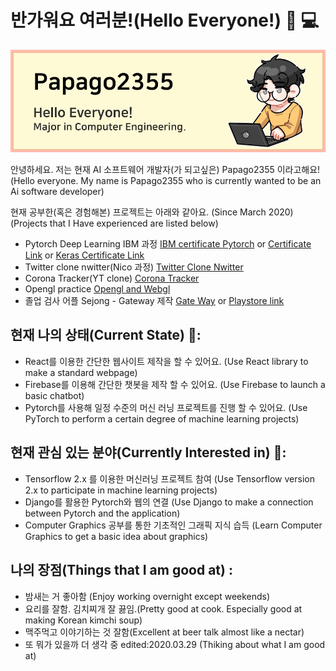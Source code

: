 # 반가워요 여러분!(Hello Everyone!) 👏 💻

<img src="https://github.com/papago2355/papago2355/blob/main/KakaoTalk_20210329_201921848.png" alt="banner that says Monica Powell - software engineer, content creator and community organizer alongside a cartoon illustration of Monica">

안녕하세요. 저는 현재 AI 소프트웨어 개발자(가 되고싶은) Papago2355 이라고해요!
(Hello everyone. My name is Papago2355 who is currently wanted to be an Ai software developer)

현재 공부한(혹은 경험해본) 프로젝트는 아래와 같아요. (Since March 2020)
(Projects that I Have experienced are listed below)

- Pytorch Deep Learning IBM 과정 <a href="https://github.com/papago2355/Deeplearning_with_pytorch">IBM certificate Pytorch</a> or <a href="https://coursera.org/share/0eb2d4f97e8404d9efe21e3d590dde69">Certificate Link</a> or <a href="https://coursera.org/share/0eb2d4f97e8404d9efe21e3d590dde69">Keras Certificate Link</a>
- Twitter clone nwitter(Nico 과정) <a href="https://github.com/papago2355/Nwitter-V2">Twitter Clone Nwitter</a>
- Corona Tracker(YT clone) <a href="https://github.com/papago2355/Corona-Tracker-world">Corona Tracker</a>
- Opengl practice <a href="https://github.com/papago2355/Opengl_playground">Opengl and Webgl</a>
- 졸업 검사 어플 Sejong - Gateway 제작 <a href="https://github.com/Sejong-Gateway">Gate Way</a> or <a href="https://play.google.com/store/apps/details?id=jerry.app.gateway&hl=it">Playstore link</a>

## 현재 나의 상태(Current State) 💪:
- React를 이용한 간단한 웹사이트 제작을 할 수 있어요. (Use React library to make a standard webpage)
- Firebase를 이용해 간단한 챗봇을 제작 할 수 있어요. (Use Firebase to launch a basic chatbot)
- Pytorch를 사용해 일정 수준의 머신 러닝 프로젝트를 진행 할 수 있어요. (Use PyTorch to perform a certain degree of machine learning projects)

## 현재 관심 있는 분야(Currently Interested in) 👀:
- Tensorflow 2.x 를 이용한 머신러닝 프로젝트 참여 (Use Tensorflow version 2.x to participate in machine learning projects)
- Django를 활용한 Pytorch와 웹의 연결 (Use Django to make a connection between Pytorch and the application)
- Computer Graphics 공부를 통한 기초적인 그래픽 지식 습득 (Learn Computer Graphics to get a basic idea about graphics)

## 나의 장점(Things that I am good at) :
- 밤새는 거 좋아함 (Enjoy working overnight except weekends)
- 요리를 잘함. 김치찌개 잘 끓임.(Pretty good at cook. Especially good at making Korean kimchi soup)
- 맥주먹고 이야기하는 것 잘함(Excellent at beer talk almost like a nectar)
- 또 뭐가 있을까 더 생각 중 edited:2020.03.29 (Thiking about what I am good at)
